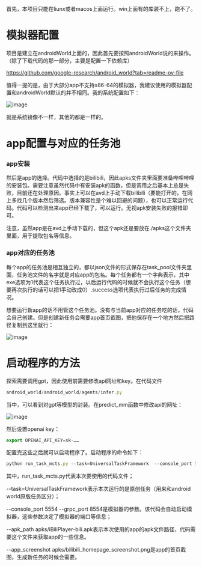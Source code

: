首先，本项目只能在liunx或者macos上面运行。win上面有的库装不上，跑不了。

# 模拟器配置

项目是建立在androidWorld上面的，因此首先要按照androidWorld说的来操作。（除了下载代码的那一部分，主要是配置一下依赖库）

https://github.com/google-research/android_world?tab=readme-ov-file

值得一提的是，由于大部分app不支持x86-64的模拟器，我建议使用的模拟器配置和androidWorld默认的并不相同。我的系统配置如下：

![image](https://github.com/user-attachments/assets/53ae0932-7e69-4af8-92d1-b420e6eaca8f)

就是系统镜像不一样，其他的都是一样的。

# app配置与对应的任务池

### app安装

然后是app的选择。代码中选择的是bilibili，因此apks文件夹里面要准备哔哩哔哩的安装包。需要注意虽然代码中有安装apk的函数，但是调用之后基本上总是失败，目前还在处理原因。事实上可以在avd上手动下载bilibili（要能打开的，在网上多找几个版本然后筛选。版本兼容性是个难以回避的问题），也可以正常运行代码。代码可以检测出来app已经下载了，可以运行。无视apk安装失败的报错即可。

注意，虽然app是在avd上手动下载的，但这个apk还是要放在./apks这个文件夹里面，用于提取包名等信息。

### app对应的任务池

每个app的任务池是相互独立的，都以json文件的形式保存在task_pool文件夹里面，任务池文件的名字就是对应app的包名。每个任务都有一个字典表示，其中exe选项为1代表这个任务执行过，以后运行代码的时候就不会执行这个任务（想要再次执行的话可以把1手动改成0）.success选项代表执行过后任务的完成情况。

想要运行新app的话不用管这个任务池。没有与当前app对应的任务吃的话，代码会自己创建。但是创建新任务会需要app首页截图，把他保存在一个地方然后把路径复制到这里就行：

![image](https://github.com/user-attachments/assets/4da38e08-805e-43fe-a0e2-08e5ff2b935b)

# 启动程序的方法

探索需要调用gpt，因此使用前需要修改api网址和key。在代码文件

```jsx
android_world/android_world/agents/infer.py
```

当中，可以看到对gpt等模型的封装。在predict_mm函数中修改api的网址：

![image](https://github.com/user-attachments/assets/0c4baf90-bb3f-4525-ae1f-1597b40c870a)

然后设置openai key：

```jsx
export OPENAI_API_KEY=sk-……
```

配置完这些之后就可以启动程序了。启动程序的命令如下：

```jsx
python run_task_mcts.py --task=UniversalTaskFramework  --console_port 5554 --grpc_port 8554 --apk_path apks/iBiliPlayer-bili.apk --app_screenshot apks/bilibili_homepage_screenshot.png
```

其中，run_task_mcts.py代表本次要使用的代码文件；

--task=UniversalTaskFramework表示本次运行的是原创任务（用来和android world原版任务区分）；

--console_port 5554 --grpc_port 8554是模拟器的参数。该代码会自动启动模拟器，这些参数决定了模拟器的端口等信息；

--apk_path apks/iBiliPlayer-bili.apk表示本次使用的app的apk文件路径，代码需要这个文件来获取app的一些信息。

--app_screenshot apks/bilibili_homepage_screenshot.png是app的首页截图，生成新任务的时候会需要。

